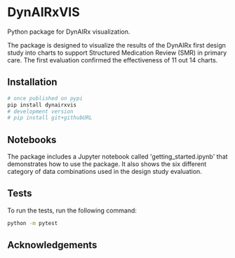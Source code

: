 # DynAIRxVIS

Python package for DynAIRx visualization.

The package is designed to visualize the results of the DynAIRx first design study into charts to support Structured Medication Review (SMR) in primary care. The first evaluation confirmed the effectiveness of 11 out 14 charts.

## Installation

```bash
# once published on pypi
pip install dynairxvis
# development version
# pip install git+githubURL
```

## Notebooks
The package includes a Jupyter notebook called 'getting_started.ipynb' that demonstrates how to use the package. It also shows the six different category of data combinations used in the design study evaluation.

## Tests
To run the tests, run the following command:

```bash
python -m pytest
```

## Acknowledgements
